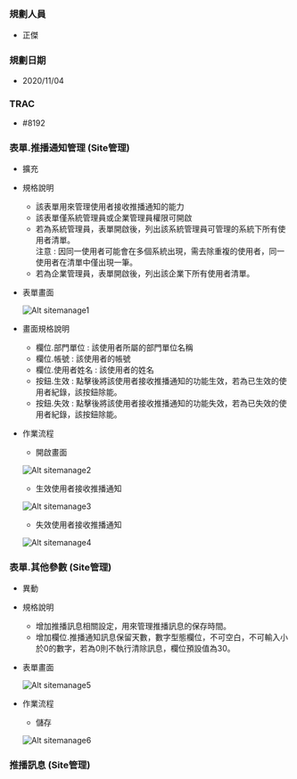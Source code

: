 ### <div id="user">規劃人員</div>
* 正傑

### <div id="updatedate">規劃日期</div>
* 2020/11/04

### <div id="trac">TRAC</div>
* #8192

### <div id="sitemanage_1">表單.推播通知管理 <path>(Site管理)</path></div>
* 擴充
* 規格說明
    * 該表單用來管理使用者接收推播通知的能力
    * 該表單僅系統管理員或企業管理員權限可開啟
    * 若為系統管理員，表單開啟後，列出該系統管理員可管理的系統下所有使用者清單。<br><ps>注意</ps> : 因同一使用者可能會在多個系統出現，需去除重複的使用者，同一使用者在清單中僅出現一筆。
    * 若為企業管理員，表單開啟後，列出該企業下所有使用者清單。
* 表單畫面

    ![Alt sitemanage1](./img/sitemanage1.png)
* 畫面規格說明
    * 欄位.部門單位 : 該使用者所屬的部門單位名稱
    * 欄位.帳號 : 該使用者的帳號
    * 欄位.使用者姓名 : 該使用者的姓名
    * 按鈕.生效 : 點擊後將該使用者接收推播通知的功能生效，若為已生效的使用者紀錄，該按鈕除能。
    * 按鈕.失效 : 點擊後將該使用者接收推播通知的功能失效，若為已失效的使用者紀錄，該按鈕除能。

* 作業流程
    * 開啟畫面

    ![Alt sitemanage2](./img/sitemanage2.png)
    * 生效使用者接收推播通知

    ![Alt sitemanage3](./img/sitemanage3.png)
    * 失效使用者接收推播通知

    ![Alt sitemanage4](./img/sitemanage4.png)

### <div id="sitemanage_2">表單.其他參數 <path>(Site管理)</path></div>
* 異動
* 規格說明
    * 增加推播訊息相關設定，用來管理推播訊息的保存時間。
    * 增加欄位.推播通知訊息保留天數，數字型態欄位，不可空白，不可輸入小於0的數字，若為0則不執行清除訊息，欄位預設值為30。
* 表單畫面

    ![Alt sitemanage5](./img/sitemanage5.png)   
* 作業流程
    * 儲存

    ![Alt sitemanage6](./img/sitemanage6.png)
### <div id="rte_1">推播訊息 <path>(Site管理)</path></div>
